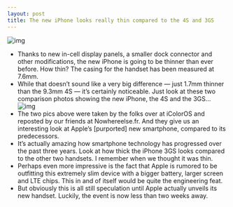 ```yaml
---
layout: post
title: The new iPhone looks really thin compared to the 4S and 3GS
---
```

![img](http://media.idownloadblog.com/wp-content/uploads/2012/08/iphone-5-4s-3gs.jpg)
* Thanks to new in-cell display panels, a smaller dock connector and other modifications, the new iPhone is going to be thinner than ever before. How thin? The casing for the handset has been measured at 7.6mm.
* While that doesn’t sound like a very big difference — just 1.7mm thinner than the 9.3mm 4S — it’s certainly noticeable. Just look at these two comparison photos showing the new iPhone, the 4S and the 3GS…
![img](http://media.idownloadblog.com/wp-content/uploads/2012/08/Nouvel-iPhone-5-4s-3gs-e1346425002515.jpg)
* The two pics above were taken by the folks over at iColorOS and reposted by our friends at Nowhereelse.fr. And they give us an interesting look at Apple’s [purported] new smartphone, compared to its predecessors.
* It’s actually amazing how smartphone technology has progressed over the past three years. Look at how thick the iPhone 3GS looks compared to the other two handsets. I remember when we thought it was thin.
* Perhaps even more impressive is the fact that Apple is rumored to be outfitting this extremely slim device with a bigger battery, larger screen and LTE chips. This in and of itself would be quite the engineering feat.
* But obviously this is all still speculation until Apple actually unveils its new handset. Luckily, the event is now less than two weeks away.

